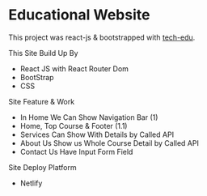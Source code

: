 # <h1>Educational Website</h1>  

This project was react-js & bootstrapped with [tech-edu](https://techedu-courses.netlify.app/).

This Site Build Up By
* React JS with React Router Dom
* BootStrap
* CSS

Site Feature & Work
* In Home We Can Show Navigation Bar (1) 
* Home, Top Course & Footer (1.1)
* Services Can Show With Details by Called API
* About Us Show us Whole Course Detail by Called API
* Contact Us Have Input Form Field

Site Deploy Platform
*  Netlify
